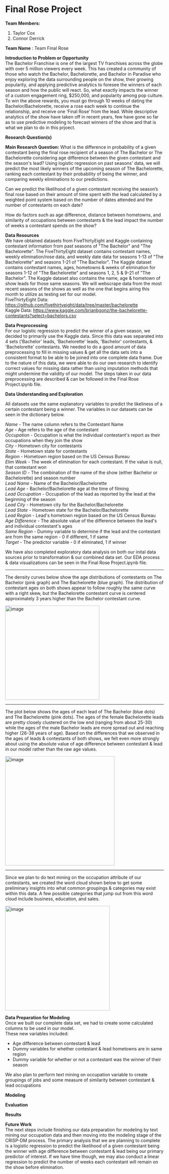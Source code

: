 # Final Rose Project
**Team Members:** <br /> 
1. Taylor Cox <br /> 
2. Connor Derrick <br />

**Team Name** : Team Final Rose <br />

**Introduction to Problem or Opportunity** <br /> 
The Bachelor Franchise is one of the largest TV franchises across the globe with over 5 million viewers every week. This has created a community of those who watch the Bachelor, Bachelorette, and Bachelor in Paradise who enjoy exploring the data surrounding people on the show, their growing popularity, and applying predictive analytics to foresee the winners of each season and how the public will react. So, what exactly impacts the winner of a custom engagement ring, $250,000, and popularity among pop culture. To win the above rewards, you must go through 10 weeks of dating the Bachelor/Bachelorette, receive a rose each week to continue the relationship, and receive one ‘Final Rose’ from the lead. While descriptive analytics of the show have taken off in recent years, few have gone so far as to use predictive modeling to forecast winners of the show and that is what we plan to do in this prjoect.

**Research Question(s)** <br /> 

**Main Research Question:** What is the difference in probability of a given contestant being the final rose recipient of a season of The Bachelor or The Bachelorette considering age difference between the given contestant and the season's lead? Using logistic regression on past seasons' data, we will predict the most likely winners of the upcoming season of The Bachelorette, ranking each contestant by their probability of being the winner, and comparing weekly eliminations to our predictions. <br />

Can we predict the likelihood of a given contestant receiving the season’s final rose based on their amount of time spent with the lead calculated by a weighted point system based on the number of dates attended and the number of contestants on each date? <br />

How do factors such as age difference, distance between hometowns, and similarity of occupations between contestants & the lead impact the number of weeks a contestant spends on the show? <br />

**Data Resources** <br /> 
We have obtained datasets from FiveThirtyEight and Kaggle containing contestant information from past seasons of "The Bachelor" and "The Bachelorette". The FiveThirtyEight dataset contains contestant names, weekly elimination/rose data, and weekly date data for seasons 1-13 of "The Bachelorette" and seasons 1-21 of "The Bachelor". The Kaggle dataset contains contestant names, ages, hometowns & weeks of elimination for seasons 1-12 of "The Bachelorette" and seasons 1, 2, 5 & 9-21 of "The Bachelor". The Kaggle dataset also contains the name, age & hometown of show leads for those same seasons. We will webscrape data from the most recent seasons of the shows as well as the one that begins airing this month to utilize as testing set for our model. <br />
FiveThirtyEight Data: https://github.com/fivethirtyeight/data/tree/master/bachelorette <br />
Kaggle Data: https://www.kaggle.com/brianbgonz/the-bachelorette-contestants?select=bachelors.csv <br />

**Data Preprocessing** <br /> 
For our logistic regression to predict the winner of a given season, we decided to primarily use the Kaggle data. Since this data was separated into 4 sets ('Bachelor' leads, 'Bachelorette' leads, 'Bachelor' contestants, & 'Bachelorette' contestants. We needed to do a good amount of data preprocessing to fill in missing values & get all the data sets into a consistent format to be able to be joined into one complete data frame. Due to the nature of this data, we were able to do our own research to identify correct values for missing data rather than using imputation methods that might undermine the validity of our model. The steps taken in our data preprocessing are described & can be followed in the Final Rose Project.ipynb file. <br />

**Data Understanding and Exploration** <br /> 

All datasets use the same explanatory variables to predict the likeliness of a certain contestant being a winner. The variables in our datasets can be seen in the dictionary below.

*Name* - The name column refers to the Contestant Name <br />
*Age* - Age refers to the age of the contestant <br />
*Occupation* - Occupation is what the individual contestant's report as their occupations when they join the show <br />
*City* - Hometown city for contestants <br />
*State* - Hometown state for contestants <br />
*Region* - Hometown region based on the US Census Bureau <br />
*Elim Week* - The week of elimination for each contestant. If the value is null, that contestant won <br />
*Season ID* - The combination of the name of the show (either Bachelor or Bachelorette) and season number <br />
*Lead Name* - Name of the Bachelor/Bachelorette <br />
*Lead Age* - Bachelor/Bachelorette age at the time of filming <br />
*Lead Occupation* - Occupation of the lead as reported by the lead at the beginning of the season <br />
*Lead City* - Hometown city for the Bachelor/Bachelorette <br />
*Lead State* - Hometown state for the Bachelor/Bachelorette <br />
*Lead Region* - Lead's hometown region based on the US Census Bureau <br />
*Age Difference* - The absolute value of the difference between the lead's and individual contestant's ages <br />
*Same Region* - Dummy variable to determine if the lead and the contestant are from the same region - 0 if different, 1 if same <br />
*Target* - The predictor variable - 0 if eliminated, 1 if winner <br />

We have also completed exploratory data analysis on both our inital data sources prior to transformation & our combined data set. Our EDA process & data visualizations can be seen in the Final Rose Project.ipynb file. <br />

---
The density curves below show the age distributions of contestants on The Bachelor (pink graph) and The Bachelorette (blue graph). The distribution of contestant ages on both shows appear to follow roughly the same curve with a right skew, but the Bachelorette contestant curve is centered approximately 3 years higher than the Bachelor contestant curve. <br />

<img width="299" alt="image" src="https://user-images.githubusercontent.com/89612682/142284922-fc0329d6-cd49-4f13-b4a8-32889da2a829.png">

---
The plot below shows the ages of each lead of The Bachelor (blue dots) and The Bachelorette (pink dots). The ages of the female Bachelorette leads are pretty closely clustered on the low end (ranging from about 25-30) while the ages of the male Bachelor leads are more spread out and reaching higher (26-38 years of age). Based on the differences that we observed in the ages of leads & contestants of both shows, we felt even more strongly about using the absolute value of age difference between contestant & lead in our model rather than the raw age values. <br />

<img width="347" alt="image" src="https://user-images.githubusercontent.com/89612682/142284968-9b5ee5a5-6dc8-4af9-8b83-c14511f6d703.png">

---
Since we plan to do text mining on the occupation attribute of our contestants, we created the word cloud shown below to get some preliminary insights into what common groupings & categories may exist within this data. A few possible categories that jump out from this word cloud include business, education, and sales. 

<img width="332" alt="image" src="https://user-images.githubusercontent.com/89612682/142285139-82e874e6-92af-4406-b0f5-ea8612c9e4f0.png">

**Data Preparation for Modeling** <br /> 
Once we built our complete data set, we had to create some calculated columns to be used in our model. <br />
These new variables included:

* Age difference between contestant & lead   
* Dummy variables for whether contestant & lead hometowns are in same region  
* Dummy variable for whether or not a contestant was the winner of their season  

We also plan to perform text mining on occupation variable to create groupings of jobs and some measure of similarity between contestant & lead occupations <br />

**Modeling** <br /> 

**Evaluation** <br /> 

**Results** <br /> 

**Future Work** <br /> 
The next steps include finishing our data preparation for modeling by text mining our occupation data and then moving into the modeling stage of the CRISP-DM process. The primary analysis that we are planning to complete is a logistic regression to predict the likelihood of a given contestant being the winner with age difference between contestant & lead being our primary predictor of interest. If we have time though, we may also conduct a linear regression to predict the number of weeks each contestant will remain on the show before elimination.

